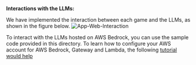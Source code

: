 **Interactions with the LLMs:**

We have implemented the interaction between each game and the LLMs, as shown in the figure below. 
![App-Web-Interaction](https://github.com/research-outcome/LLM-Game-Benchmark/assets/136174718/6999c68e-3a94-442e-9978-53ae57153e41)

To interact with the LLMs hosted on AWS Bedrock, you can use the sample code provided in this directory. 
To learn how to configure your AWS account for AWS Bedrock, Gateway and Lambda, the following [tutorial would help](https://www.youtube.com/watch?v=HI80O8fizPg)



